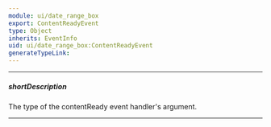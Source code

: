 ```yaml
---
module: ui/date_range_box
export: ContentReadyEvent
type: Object
inherits: EventInfo
uid: ui/date_range_box:ContentReadyEvent
generateTypeLink: 
---
```

---
##### shortDescription
The type of the contentReady event handler's argument.

---
<!-- Description goes here -->